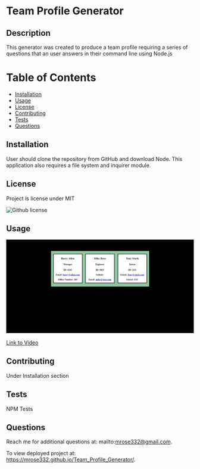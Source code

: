 # Team Profile Generator

## Description
This generator was created to produce a team profile requiring a series of questions that an user answers in their command line using Node.js

# Table of Contents

 * [Installation](#installation)
 * [Usage](#usage)
 * [License](#license)
 * [Contributing](#contributing)
 * [Tests](#tests)
 * [Questions](#questions)
    

## Installation
User should clone the repository from GitHub and download Node. This application also requires a file system and inquirer module.

## License
Project is license under MIT

![Github license](http://img.shields.io/badge/license-MIT-blue.svg)

## Usage 
<img src="src/images/image.jpeg">

<a href="https://drive.google.com/file/d/1bwxTXjYR7Mu0EOfxnrRxLljV3au-eL2N/preview" width="640" height="480">Link to Video</a>

## Contributing 

Under Installation section

## Tests

NPM Tests

## Questions

Reach me for additional questions at: mailto:mrose332@gmail.com.


To view deployed project at: https://mrose332.github.io/Team_Profile_Generator/.
